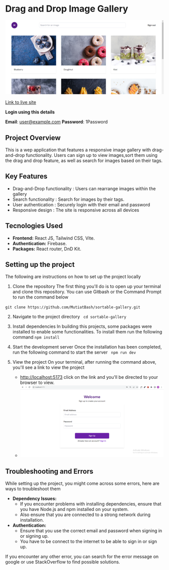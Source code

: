 # Drag and Drop Image Gallery

![Image Gallery](src/assets/gallery.png)

[Link to live site](https://sortable-gallery.netlify.app)

**Login using this details**

**Email**: user@example.com
**Password**: 1Password

## Project Overview

This is a wep application that features a responsive image gallery with drag-and-drop functionality. Users can sign up to view images,sort them using the drag and drop feature, as well as search for images based on their tags.

## Key Features

- Drag-and-Drop functionality : Users can rearrange images within the gallery
- Search functionality : Search for images by their tags.
- User authentication : Securely login with their email and password
- Responsive design : The site is responsive across all devices

## Tecnologies Used

- **Frontend:** React JS, Tailwind CSS, Vite.
- **Authentication:** Firebase.
- **Packages:** React router, DnD Kit.

## Setting up the project

The following are instructions on how to set up the project locally

1. Clone the repository
   The first thing you'll do is to open up your terminal and clone this repository. You can use Gitbash or the Command Prompt to run the command below

`git clone https://github.com/MutiatBash/sortable-gallery.git`

2. Navigate to the project directory
   ` cd sortable-gallery`

3. Install dependencies
   In building this projects, some packages were installed to enable some functionalities. To install them run the following command
   `npm install`

4. Start the development server
   Once the installation has been completed, run the following command to start the server
   ` npm run dev`

5. View the project
   On your terminal, after running the command above, you'll see a link to view the project
   - [http://localhost:5173](http://localhost:5173) click on the link and you'll be directed to your browser to view.
   - 
     ![Login Page](src/assets/login.png)

## Troubleshooting and Errors

While setting up the project, you might come across some errors, here are ways to troubleshoot them

- **Dependency Issues:**
  - If you encounter problems with installing dependencies, ensure that you have Node.js and npm installed on your system.
  - Also ensure that you are connected to a strong network during installation.
- **Authentication:**
  - Ensure that you use the correct email and password when signing in or signing up.
  - You have to be connect to the internet to be able to sign in or sign up.

If you encounter any other error, you can search for the error message on google or use StackOverflow to find possible solutions.
